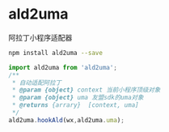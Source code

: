 # ald2uma
阿拉丁小程序适配器
```sh
npm install ald2uma --save
```
```js
import ald2uma from 'ald2uma';
/**
 * 自动适配阿拉丁
 * @param {object} context 当前小程序顶级对象
 * @param {object} uma 友盟sdk的uma对象
 * @returns {arrary}  [context, uma]
 */
ald2uma.hookAld(wx,ald2uma.uma);
```
